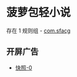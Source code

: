 # 菠萝包轻小说

存在 1 规则组 - [com.sfacg](/src/apps/com.sfacg.ts)

## 开屏广告

- [快照-0](https://i.gkd.li/import/13185579)
